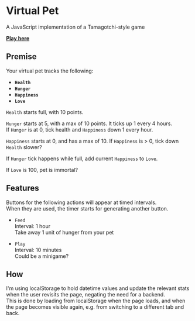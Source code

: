 # Virtual Pet

A JavaScript implementation of a Tamagotchi-style game

**[Play here](https://liamjshaw.github.io/virtual-pet/dist/)**

## Premise

Your virtual pet tracks the following:  
- **`Health`**
- **`Hunger`**
- **`Happiness`**
- **`Love`**

`Health` starts full, with 10 points.

`Hunger` starts at 5, with a max of 10 points. It ticks up 1 every 4 hours.  
If `Hunger` is at 0, tick health and `Happiness` down 1 every hour.

`Happiness` starts at 0, and has a max of 10. If `Happiness` is > 0, tick down `Health` slower?

If `Hunger` tick happens while full, add current `Happiness` to `Love`.

If `Love` is 100, pet is immortal?


## Features

Buttons for the following actions will appear at timed intervals.   
When they are used, the timer starts for generating another button.  

- `Feed`  
Interval: 1 hour  
Take away 1 unit of hunger from your pet

- `Play`  
Interval: 10 minutes   
Could be a minigame?

## How

I'm using localStorage to hold datetime values and update the relevant stats when the user revisits the page, negating the need for a backend.  
This is done by loading from localStorage when the page loads, and when the page becomes visible again, e.g. from switching to a different tab and back.